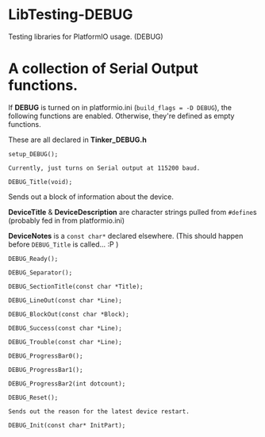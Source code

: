 # LibTesting-DEBUG
Testing libraries for PlatformIO usage. (DEBUG)

# A collection of Serial Output functions.

If **DEBUG** is turned on in platformio.ini (`build_flags = -D DEBUG`), the following functions are enabled.  Otherwise, they're defined as empty functions.

These are all declared in **Tinker_DEBUG.h**

`setup_DEBUG();`

    Currently, just turns on Serial output at 115200 baud.

`DEBUG_Title(void);`

Sends out a block of information about the device.

**DeviceTitle** & **DeviceDescription** are character strings pulled from `#define`s (probably fed in from platformio.ini)

**DeviceNotes** is a `const char*` declared elsewhere.  (This should happen before `DEBUG_Title` is called... :P )

`DEBUG_Ready();`

`DEBUG_Separator();`

`DEBUG_SectionTitle(const char *Title);`

`DEBUG_LineOut(const char *Line);`

`DEBUG_BlockOut(const char *Block);`

`DEBUG_Success(const char *Line);`

`DEBUG_Trouble(const char *Line);`

`DEBUG_ProgressBar0();`

`DEBUG_ProgressBar1();`

`DEBUG_ProgressBar2(int dotcount);`

`DEBUG_Reset();`

    Sends out the reason for the latest device restart.

`DEBUG_Init(const char* InitPart);`
